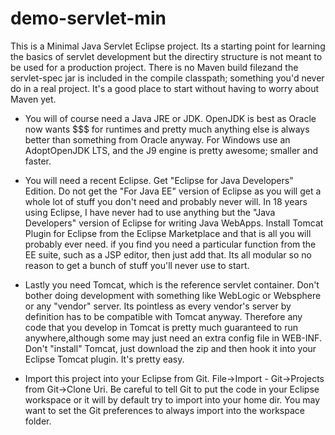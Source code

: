 # demo-servlet-min

This is a Minimal Java Servlet Eclipse project.  Its a starting point for learning the basics of servlet 
development but the directiry structure is not meant to be used for a production project.  There is no Maven build filezand the servlet-spec jar is included in the compile classpath; something you'd never do in a real project. It's a good place to start without having to worry about Maven yet.


- You will of course need a Java JRE or JDK.  OpenJDK is best as Oracle now wants $$$ for runtimes and pretty much anything else is always better than something from Oracle anyway.  For Windows use an AdoptOpenJDK LTS, and the J9 engine is pretty awesome; smaller and faster.


- You will need a recent Eclipse. Get "Eclipse for Java Developers" Edition. Do not get the "For Java EE" version of Eclipse as you will get a whole lot of stuff you don't need and probably never will.  In 18 years using Eclipse, I have never had to use anything but the "Java Developers" version of Eclipse for writing Java WebApps.  Install Tomcat Plugin for Eclipse from the Eclipse Marketplace and that is all you will probably ever need.  if you find you need a particular function from the EE suite, such as a JSP editor, then just add that. Its all modular so no reason to get a bunch of stuff you'll never use to start.


- Lastly you need Tomcat, which is the reference servlet container.  Don't bother doing development with  something like WebLogic or Websphere or any "vendor" server.  Its pointless as every vendor's server by definition has to be compatible with Tomcat anyway. Therefore any code that you develop in Tomcat is pretty much guaranteed to run anywhere,although some may just need an extra config file in WEB-INF. Don't "install" Tomcat, just download the zip and then hook it into your Eclipse Tomcat plugin.  It's pretty easy.


- Import this project into your Eclipse from Git.  File->Import - Git->Projects from Git->Clone Uri. Be careful to tell Git to put the code in your Eclipse workspace or it will by default try to import into your home dir.  You may want to set the Git preferences to always import into the workspace folder.

